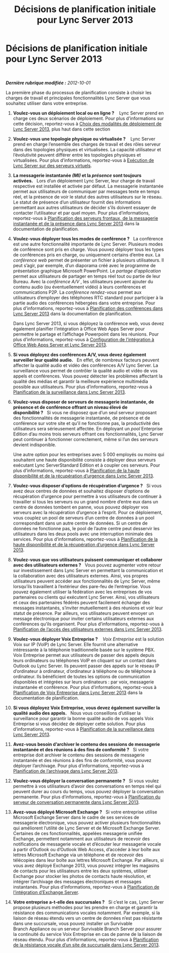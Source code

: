 ﻿---
title: Décisions de planification initiale pour Lync Server 2013
TOCTitle: Décisions de planification initiale
ms:assetid: cbaa5cb3-2b00-4b9f-952d-986a0c9f160b
ms:mtpsurl: https://technet.microsoft.com/fr-fr/library/Gg398855(v=OCS.15)
ms:contentKeyID: 49298842
ms.date: 05/20/2016
mtps_version: v=OCS.15
ms.translationtype: HT
---

# Décisions de planification initiale pour Lync Server 2013

 

_**Dernière rubrique modifiée :** 2012-10-01_

La première phase du processus de planification consiste à choisir les charges de travail et principales fonctionnalités Lync Server que vous souhaitez utiliser dans votre entreprise.

1.  **Voulez-vous un déploiement local ou en ligne ?**    Lync Server prend en charge ces deux scénarios de déploiement. Pour plus d’informations sur cette décision, reportez-vous à [Choix des modalités de déploiement de Lync Server 2013](lync-server-2013-deciding-how-to-deploy-microsoft-lync.md), plus haut dans cette section

2.  **Voulez-vous une topologie physique ou virtualisée ?**    Lync Server prend en charge l’ensemble des charges de travail et des rôles serveur dans des topologies physiques et virtualisées. La capacité utilisateur et l’évolutivité peuvent différer entre les topologies physiques et virtualisées. Pour plus d’informations, reportez-vous à [Exécution de Lync Server sur des serveurs virtuels](lync-server-2013-running-lync-server-on-virtual-servers.md).

3.  **La messagerie instantanée *(MI)* et la *présence* sont toujours activées.**   Lors d’un déploiement Lync Server, leur charge de travail respective est installée et activée par défaut. La messagerie instantanée permet aux utilisateurs de communiquer par messages texte en temps réel, et la présence de voir le statut des autres utilisateurs sur le réseau. Le statut de présence d’un utilisateur fournit des informations permettant aux autres utilisateurs de décider s’ils doivent essayer de contacter l’utilisateur et par quel moyen. Pour plus d’informations, reportez-vous à [Planification des serveurs frontaux, de la messagerie instantanée et de la présence dans Lync Server 2013](lync-server-2013-planning-for-front-end-servers-instant-messaging-and-presence.md) dans la documentation de planification.

4.  **Voulez-vous déployer tous les modes de conférence ?**   La conférence est une autre fonctionnalité importante de Lync Server. Plusieurs modes de conférence sont pris en charge. Vous pouvez déployer tous les types de conférences pris en charge, ou uniquement certains d’entre eux. La *conférence web* permet de présenter un fichier à plusieurs utilisateurs. Il peut s’agir, par exemple, d’un diaporama créé avec le programme de présentation graphique Microsoft PowerPoint. Le *partage d’application* permet aux utilisateurs de partager en temps réel tout ou partie de leur Bureau. Avec la *conférence A/V* , les utilisateurs peuvent ajouter du contenu audio (ou éventuellement vidéo) à leurs conférences et communications P2P. La *conférence rendez-vous* permet aux utilisateurs d’employer des téléphones RTC standard pour participer à la partie audio des conférences hébergées dans votre entreprise. Pour plus d’informations, reportez-vous à [Planification des conférences dans Lync Server 2013](lync-server-2013-planning-for-conferencing.md) dans la documentation de planification.
    
    Dans Lync Server 2013, si vous déployez la conférence web, vous devez également planifier l’intégration à Office Web Apps Server pour permettre le partage et l’affichage Powerpoint dans les réunions. Pour plus d’informations, reportez-vous à [Configuration de l’intégration à Office Web Apps Server et Lync Server 2013](lync-server-2013-enabling-office-web-apps-server-and-lync-server-2013.md).

5.  **Si vous déployez des conférences A/V, vous devez également surveiller leur qualité audio.**   En effet, de nombreux facteurs peuvent affecter la qualité audio et vidéo des conférences A/V Lync Server. La surveillance vous permet de contrôler la qualité audio et vidéo de vos appels et conférences. Vous pouvez détecter les problèmes affectant la qualité des médias et garantir la meilleure expérience multimédia possible aux utilisateurs. Pour plus d’informations, reportez-vous à [Planification de la surveillance dans Lync Server 2013](lync-server-2013-planning-for-monitoring.md).

6.  **Voulez-vous disposer de serveurs de messagerie instantanée, de présence et de conférence offrant un niveau élevé de disponibilité ?**   Si vous ne disposez que d’un seul serveur proposant des fonctionnalités de messagerie instantanée, de présence et de conférence sur votre site et qu’il ne fonctionne pas, la productivité des utilisateurs sera sérieusement affectée. En déployant un *pool* Enterprise Edition d’au moins trois serveurs offrant ces fonctionnalités, Lync Server peut continuer à fonctionner correctement, même si l’un des serveurs devient indisponible.
    
    Une autre option pour les entreprises avec 5 000 employés ou moins qui souhaitent une haute disponibilité consiste à déployer deux serveurs exécutant Lync ServerStandard Edition et à coupler ces serveurs. Pour plus d’informations, reportez-vous à [Planification de la haute disponibilité et de la récupération d’urgence dans Lync Server 2013](lync-server-2013-planning-for-high-availability-and-disaster-recovery.md).

7.  **Voulez-vous disposer d’options de récupération d’urgence ?**   Si vous avez deux centres de données et souhaitez disposer d’options de récupération d’urgence pour permettre à vos utilisateurs de continuer à travailler si tous les serveurs ou un grand nombre d’entre eux dans un centre de données tombent en panne, vous pouvez déployer vos serveurs avec la récupération d’urgence à l’esprit. Pour ce déploiement, vous couplez un pool de serveurs d’un centre de données à un pool correspondant dans un autre centre de données. Si un centre de données ne fonctionne pas, le pool de l’autre centre peut desservir les utilisateurs dans les deux pools avec une interruption minimale des services. Pour plus d’informations, reportez-vous à [Planification de la haute disponibilité et de la récupération d’urgence dans Lync Server 2013](lync-server-2013-planning-for-high-availability-and-disaster-recovery.md).

8.  **Voulez-vous que vos utilisateurs puissent communiquer et collaborer avec des utilisateurs externes ?**   Vous pouvez augmenter votre retour sur investissement dans Lync Server en permettant la communication et la collaboration avec des utilisateurs externes. Ainsi, vos propres utilisateurs peuvent accéder aux fonctionnalités de Lync Server, même lorsqu’ils travaillent à l’extérieur des pare-feu de l’entreprise. Vous pouvez également utiliser la fédération avec les entreprises de vos partenaires ou clients qui exécutent Lync Server. Ainsi, vos utilisateurs et ceux des partenaires fédérés peuvent facilement échanger des messages instantanés, s’inviter mutuellement à des réunions et voir leur statut de présence. Par ailleurs, vos utilisateurs peuvent envoyer un message électronique pour inviter certains utilisateurs externes aux conférences qu’ils organisent. Pour plus d’informations, reportez-vous à [Planification de l’accès des utilisateurs externes dans Lync Server 2013](lync-server-2013-planning-for-external-user-access.md).

9.  **Voulez-vous déployer Voix Entreprise ?**    *Voix Entreprise* est la solution Voix sur IP (VoIP) de Lync Server. Elle fournit une alternative intéressante à la téléphonie traditionnelle basée sur le système PBX. Voix Entreprise permet aux utilisateurs de passer des appels depuis leurs ordinateurs ou téléphones VoIP en cliquant sur un contact dans Outlook ou Lync Server. Ils peuvent passer des appels sur le réseau IP d’ordinateur à ordinateur, d’ordinateur à téléphone ou de téléphone à ordinateur. Ils bénéficient de toutes les options de communication disponibles et intégrées sur leurs ordinateurs : par voix, messagerie instantanée et conférence. Pour plus d’informations, reportez-vous à [Planification de Voix Entreprise dans Lync Server 2013](lync-server-2013-planning-for-enterprise-voice.md) dans la documentation de planification.

10. **Si vous déployez Voix Entreprise, vous devez également surveiller la qualité audio des appels.**   Nous vous conseillons d’utiliser la surveillance pour garantir la bonne qualité audio de vos appels Voix Entreprise si vous décidez de déployer cette solution. Pour plus d’informations, reportez-vous à [Planification de la surveillance dans Lync Server 2013](lync-server-2013-planning-for-monitoring.md).

11. **Avez-vous besoin d’archiver le contenu des sessions de messagerie instantanée et des réunions à des fins de conformité ?**   Si votre entreprise doit archiver le contenu des sessions de messagerie instantanée et des réunions à des fins de conformité, vous pouvez déployer l’archivage. Pour plus d’informations, reportez-vous à [Planification de l’archivage dans Lync Server 2013](lync-server-2013-planning-for-archiving.md).

12. **Voulez-vous déployer la conversation permanente ?**   Si vous voulez permettre à vos utilisateurs d’avoir des conversations en temps réel qui peuvent durer au cours du temps, vous pouvez déployer la conversation permanente. Pour plus d’informations, reportez-vous à [Planification du serveur de conversation permanente dans Lync Server 2013](lync-server-2013-planning-for-persistent-chat-server.md).

13. **Avez-vous déployé Microsoft Exchange ?**   Si votre entreprise utilise Microsoft Exchange Server dans le cadre de ses services de messagerie électronique, vous pouvez activer plusieurs fonctionnalités qui améliorent l’utilité de Lync Server et de Microsoft Exchange Server. Certaines de ces fonctionnalités, appelées messagerie unifiée Exchange, permettent notamment aux utilisateurs de recevoir des notifications de messagerie vocale et d’écouter leur messagerie vocale à partir d’Outlook ou d’Outlook Web Access, d’accéder à leur boîte aux lettres Microsoft Exchange via un téléphone et de recevoir des télécopies dans leur boîte aux lettres Microsoft Exchange. Par ailleurs, si vous avez déployé Exchange 2013, vous pouvez intégrer les magasins de contacts pour les utilisateurs entre les deux systèmes, utiliser Exchange pour stocker les photos de contacts haute résolution, et intégrer l’archivage des messages électroniques et messages instantanés. Pour plus d’informations, reportez-vous à [Planification de l’intégration d’Exchange Server](lync-server-2013-planning-for-exchange-server-integration.md).

14. **Votre entreprise a-t-elle des succursales ?**   Si c’est le cas, Lync Server propose plusieurs méthodes pour les prendre en charge et garantir la résistance des communications vocales notamment. Par exemple, si la liaison de réseau étendu vers un centre de données n’est pas résistante dans une succursale, vous pouvez installer un Survivable Branch Appliance ou un serveur Survivable Branch Server pour assurer la continuité du service Voix Entreprise en cas de panne de la liaison de réseau étendu. Pour plus d’informations, reportez-vous à [Planification de la résistance vocale d’un site de succursale dans Lync Server 2013](lync-server-2013-planning-for-branch-site-voice-resiliency.md).

